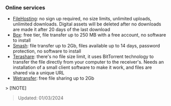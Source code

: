 ### Online services
- [FileHosting](https://www.filehosting.org/): no sign up required, no size limits, unlimited uploads, unlimited downloads. Digital assets will be deleted after no downloads are made it after 20 days of the last download
- [Box](https://www.box.com/home): free tier, file transfer up to 250 MB with a free account, no software to install
- [Smash](https://fromsmash.com/): file transfer up to 2Gb, files available up to 14 days, password protection, no software to install
- [Terashare](http://terashare.net/): there's no file size limit, it uses BitTorrent technology to transfer the file directly from your computer to the receiver's. Needs an installation of a small client software to make it work, and files are shared via a unique URL
- [Wetransfer](https://wetransfer.com/): free file sharing up to 2Gb

‌> [!NOTE]
> Updated: 01/03/2024